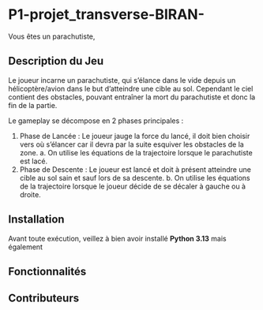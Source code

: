 # P1-projet_transverse-BIRAN-
Vous êtes un parachutiste,

## Description du Jeu
Le joueur incarne un parachutiste, qui s’élance dans le vide depuis un hélicoptère/avion dans le but d’atteindre une cible au sol. Cependant le ciel contient des obstacles, pouvant entraîner la mort du parachutiste et donc la fin de la partie. 

Le gameplay se décompose en 2 phases principales : 
  1. Phase de Lancée : Le joueur jauge la force du lancé, il doit bien choisir vers où s’élancer car il devra par la suite esquiver les obstacles de la zone.
      a. On utilise les équations de la trajectoire lorsque le parachutiste est lacé.
  2. Phase de Descente : Le joueur est lancé et doit à présent atteindre une cible au sol sain et sauf lors de sa descente.
      b. On utilise les équations de la trajectoire lorsque le joueur décide de se décaler à gauche ou à droite.

## Installation
Avant toute exécution, veillez à bien avoir installé **Python 3.13** mais également 

## Fonctionnalités

## Contributeurs
